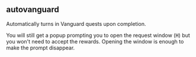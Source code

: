 autovanguard
------------

Automatically turns in Vanguard quests upon completion.

You will still get a popup prompting you to open the request window
(<kbd>H</kbd>) but you won't need to accept the rewards. Opening the window
is enough to make the prompt disappear.
